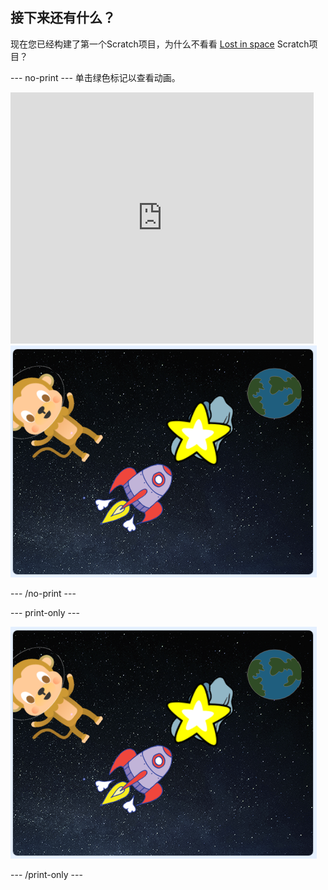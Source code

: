 ## 接下来还有什么？

现在您已经构建了第一个Scratch项目，为什么不看看 [Lost in space](https://projects.raspberrypi.org/en/projects/lost-in-space?utm_source=pathway&utm_medium=whatnext&utm_campaign=projects) Scratch项目？

\--- no-print \--- 单击绿色标记以查看动画。

<div class="scratch-preview">
  <iframe allowtransparency="true" width="485" height="402" src="https://scratch.mit.edu/projects/embed/276873231/?autostart=false" frameborder="0" scrolling="no"></iframe>
  <img src="images/space-final.png">
</div>

\--- /no-print \---

\--- print-only \---

![完成项目](images/space-final.png)

\--- /print-only \---